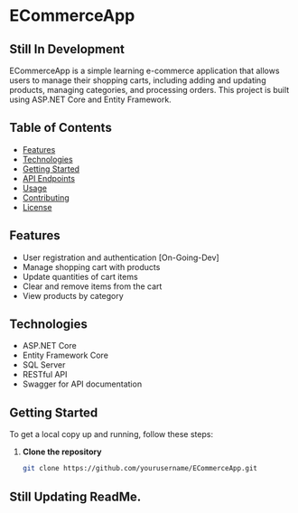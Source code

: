 # ECommerceApp

## **Still In Development**
 
ECommerceApp is a simple learning e-commerce application that allows users to manage their shopping carts, including adding and updating products, managing categories, and processing orders. This project is built using ASP.NET Core and Entity Framework.

## Table of Contents
- [Features](#features)
- [Technologies](#technologies)
- [Getting Started](#getting-started)
- [API Endpoints](#api-endpoints)
- [Usage](#usage)
- [Contributing](#contributing)
- [License](#license)

## Features
- User registration and authentication [On-Going-Dev]
- Manage shopping cart with products 
- Update quantities of cart items
- Clear and remove items from the cart
- View products by category

## Technologies
- ASP.NET Core
- Entity Framework Core
- SQL Server
- RESTful API
- Swagger for API documentation

## Getting Started

To get a local copy up and running, follow these steps:

1. **Clone the repository**
   ```bash
   git clone https://github.com/yourusername/ECommerceApp.git

## Still Updating ReadMe.

